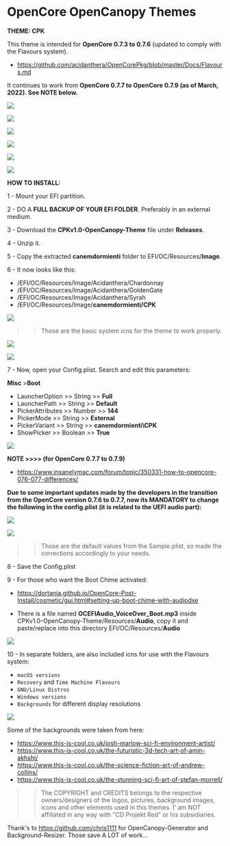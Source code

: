 # OpenCore OpenCanopy Themes
**THEME: CPK**


This theme is intended for **OpenCore 0.7.3 to 0.7.6** (updated to comply with the Flavours system).

 - https://github.com/acidanthera/OpenCorePkg/blob/master/Docs/Flavours.md


It continues to work from **OpenCore 0.7.7 to OpenCore 0.7.9 (as of March, 2022). See NOTE below.**


 

![](CPK/Screenshots/Screenshot_Background_1/12205357.png)

![](CPK/Screenshots/Screenshot_Background_1/12205402.png)

![](CPK/Screenshots/Screenshot_Background_1/12205421.png)

![](CPK/Screenshots/Screenshot_Background_1/12205427.png)

![](CPK/Screenshots/Screenshot_Background_1/12205439.png)

![](CPK/Screenshots/Screenshot_Background_1/12205448.png)





**HOW TO INSTALL:**

1 - Mount your EFI partition.

2 - DO A **FULL BACKUP OF YOUR EFI FOLDER**. Preferably in an external medium.

3 - Download the **CPKv1.0-OpenCanopy-Theme** file under **Releases**.

4 - Unzip it.

5 - Copy the extracted **canemdormienti** folder to EFI/OC/Resources/**Image**.

6 - It now looks like this:


 - /EFI/OC/Resources/Image/Acidanthera/Chardonnay
 - /EFI/OC/Resources/Image/Acidanthera/GoldenGate
 - /EFI/OC/Resources/Image/Acidanthera/Syrah
 - /EFI/OC/Resources/Image/**canemdormienti/CPK**
 


![](CPK/Previews-png/Desktop-Screenshots-Examples/ScreenShot_3.png)


>> Those are the basic system icns for the theme to work properly.


![](CPK/Previews-png/Desktop-Screenshots-Examples/ScreenShot_4.png)

![](CPK/Previews-png/Desktop-Screenshots-Examples/ScreenShot_5.png)


7 - Now, open your Config.plist. Search and edit this parameters:

**Misc** 
    >**Boot**

- LauncherOption >> String >> **Full**
- LauncherPath >> String >> **Default**
- PickerAttributes >> Number >> **144**
- PickerMode >> String >> **External**
- PickerVariant >> String >> **canemdormienti\CPK**
- ShowPicker >> Boolean >> **True**


![](CPK/Previews-png/Previews-Config.plist/ScreenShot_2.png)


**NOTE >>>> (for OpenCore 0.7.7 to 0.7.9)**

 - https://www.insanelymac.com/forum/topic/350331-how-to-opencore-076-077-differences/

**Due to some important updates made by the developers in the transition from the OpenCore version 0.7.6 to 0.7.7, now its MANDATORY to change the following in the config.plist (it is related to the UEFI audio part):**



![](CPK/Previews-png/Previews-Config.plist/Screen%20Shot%202022-01-22%20at%2014.23.52.png)



![](CPK/Previews-png/Previews-Config.plist/Screen%20Shot%202022-01-22%20at%2014.26.35.png)


>> Those are the default values from the Sample.plist, so made the corrections accordingly to your needs.


8 - Save the Config.plist

9 - For those who want the Boot Chime activated:

 - https://dortania.github.io/OpenCore-Post-Install/cosmetic/gui.html#setting-up-boot-chime-with-audiodxe

- There is a file named **OCEFIAudio_VoiceOver_Boot.mp3** inside CPKv1.0-OpenCanopy-Theme/Resources/**Audio**, copy it and paste/replace into this directory EFI/OC/Resources/**Audio**


![](CPK/Previews-png/Desktop-Screenshots-Examples/ScreenShot_6.png)


10 - In separate folders, are also included icns for use with the Flavours system:

- `macOS versions`
- `Recovery` and `Time Machine Flavours`
- `GNU/Linux Distros`
- `Windows versions` 
- `Backgrounds` for different display resolutions

![](CPK/Previews-png/Desktop-Screenshots-Examples/ScreenShot_2.png)


Some of the backgrounds were taken from here:

 - https://www.this-is-cool.co.uk/josh-marlow-sci-fi-environment-artist/
 - https://www.this-is-cool.co.uk/the-futuristic-3d-tech-art-of-amin-akhshi/
 - https://www.this-is-cool.co.uk/the-science-fiction-art-of-andrew-collins/
 - https://www.this-is-cool.co.uk/the-stunning-sci-fi-art-of-stefan-morrell/

  >>The COPYRIGHT and CREDITS belongs to the respective owners/designers of the logos, pictures, background images, icons and other elements used in this themes. I' am NOT affiliated in any way with "CD Projekt Red" or his subsidiaries.

Thank's to https://github.com/chris1111 for OpenCanopy-Generator and Background-Resizer. Those save A LOT of work...
